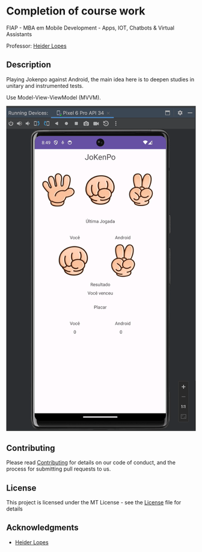 # Completion of course work

FIAP - MBA em Mobile Development - Apps, IOT, Chatbots & Virtual Assistants

Professor: [Heider Lopes](https://github.com/heiderlopes)

## Description
Playing Jokenpo against Android, the main idea here is to deepen studies in unitary and instrumented tests.

Use Model-View-ViewModel (MVVM).

![.](imgs/screen.gif)

## Contributing

Please read [Contributing](CONTRIBUTING.md) for details on our code of conduct, and the process for submitting pull requests to us.
## License

This project is licensed under the MT License - see the [License](LICENSE.md) file for details

## Acknowledgments

* [Heider Lopes](https://github.com/heiderlopes)